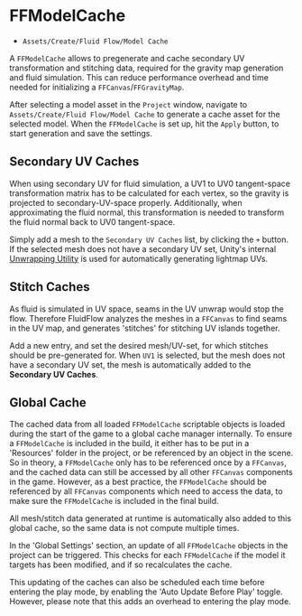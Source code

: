 # FFModelCache

- `Assets/Create/Fluid Flow/Model Cache`

A `FFModelCache` allows to pregenerate and cache secondary UV transformation and stitching data, required for the gravity map generation and fluid simulation.
This can reduce performance overhead and time needed for initializing a `FFCanvas`/`FFGravityMap`. 

After selecting a model asset in the `Project` window, navigate to `Assets/Create/Fluid Flow/Model Cache` to generate a cache asset for the selected model.
When the `FFModelCache` is set up, hit the `Apply` button, to start generation and save the settings.

## Secondary UV Caches

When using secondary UV for fluid simulation, a UV1 to UV0 tangent-space transformation matrix has to be calculated for each vertex, so the gravity is projected to secondary-UV-space properly.
Additionally, when approximating the fluid normal, this transformation is needed to transform the fluid normal back to UV0 tangent-space.

Simply add a mesh to the `Secondary UV Caches` list, by clicking the `+` button.
If the selected mesh does not have a secondary UV set, Unity's internal [Unwrapping Utility](https://docs.unity3d.com/ScriptReference/Unwrapping.html) is used for automatically generating lightmap UVs.

## Stitch Caches

As fluid is simulated in UV space, seams in the UV unwrap would stop the flow.
Therefore FluidFlow analyzes the meshes in a `FFCanvas` to find seams in the UV map, and generates 'stitches' for stitching UV islands together.

Add a new entry, and set the desired mesh/UV-set, for which stitches should be pre-generated for.
When `UV1` is selected, but the mesh does not have a secondary UV set, the mesh is automatically added to the **Secondary UV Caches**.

## Global Cache

The cached data from all loaded `FFModelCache` scriptable objects is loaded during the start of the game to a global cache manager internally.
To ensure a `FFModelCache` is included in the build, it either has to be put in a 'Resources' folder in the project, or be referenced by an object in the scene.
So in theory, a `FFModelCache` only has to be referenced once by a `FFCanvas`, and the cached data can still be accessed by all other `FFCanvas` components in the game.
However, as a best practice, the `FFModelCache` should be referenced by all `FFCanvas` components which need to access the data, to make sure the `FFModelCache` is included in the final build.

All mesh/stitch data generated at runtime is automatically also added to this global cache, so the same data is not compute multiple times.

In the 'Global Settings' section, an update of all `FFModelCache` objects in the project can be triggered.
This checks for each `FFModelCache` if the model it targets has been modified, and if so recalculates the cache.

This updating of the caches can also be scheduled each time before entering the play mode, by enabling the 'Auto Update Before Play' toggle.
However, please note that this adds an overhead to entering the play mode.
